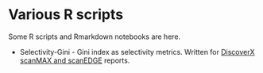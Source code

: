 # Various R scripts

Some R scripts and Rmarkdown notebooks are here.

* Selectivity-Gini - Gini index as selectivity metrics. Written for [DiscoverX scanMAX and scanEDGE](https://www.eurofinsdiscoveryservices.com/services/in-vitro-assays/kinases/screening-profiling-services/kinomescan-technology/scanmax) reports.
